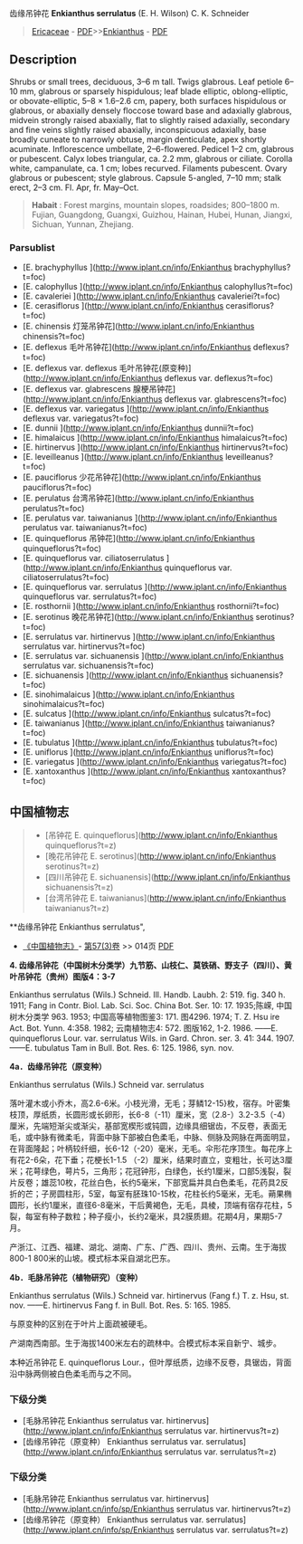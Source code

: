 齿缘吊钟花 **Enkianthus serrulatus** (E. H. Wilson) C. K. Schneider

> [Ericaceae](http://www.iplant.cn/info/Ericaceae?t=foc) - [PDF](http://www.iplant.cn/foc/pdf/Ericaceae.pdf)>>[Enkianthus](http://www.iplant.cn/info/Enkianthus?t=foc) - [PDF](http://www.iplant.cn/foc/pdf/Enkianthus.pdf)

## Description

Shrubs or small trees, deciduous, 3–6 m tall. Twigs glabrous. Leaf petiole 6–10 mm, glabrous or sparsely hispidulous; leaf blade elliptic, oblong-elliptic, or obovate-elliptic, 5–8 × 1.6–2.6 cm, papery, both surfaces hispidulous or glabrous, or abaxially densely floccose toward base and adaxially glabrous, midvein strongly raised abaxially, flat to slightly raised adaxially, secondary and fine veins slightly raised abaxially, inconspicuous adaxially, base broadly cuneate to narrowly obtuse, margin denticulate, apex shortly acuminate. Inflorescence umbellate, 2–6-flowered. Pedicel 1–2 cm, glabrous or pubescent. Calyx lobes triangular, ca. 2.2 mm, glabrous or ciliate. Corolla white, campanulate, ca. 1 cm; lobes recurved. Filaments pubescent. Ovary glabrous or pubescent; style glabrous. Capsule 5-angled, 7–10 mm; stalk erect, 2–3 cm. Fl. Apr, fr. May–Oct.


> **Habait** : 
> Forest margins, mountain slopes, roadsides; 800–1800 m. Fujian, Guangdong, Guangxi, Guizhou, Hainan, Hubei, Hunan, Jiangxi, Sichuan, Yunnan, Zhejiang.



### Parsublist

* [E.  brachyphyllus  ](http://www.iplant.cn/info/Enkianthus brachyphyllus?t=foc)
* [E.  calophyllus  ](http://www.iplant.cn/info/Enkianthus calophyllus?t=foc)
* [E.  cavaleriei  ](http://www.iplant.cn/info/Enkianthus cavaleriei?t=foc)
* [E.  cerasiflorus  ](http://www.iplant.cn/info/Enkianthus cerasiflorus?t=foc)
* [E.  chinensis  灯笼吊钟花](http://www.iplant.cn/info/Enkianthus chinensis?t=foc)
* [E.  deflexus  毛叶吊钟花](http://www.iplant.cn/info/Enkianthus deflexus?t=foc)
* [E.  deflexus var. deflexus  毛叶吊钟花(原变种)](http://www.iplant.cn/info/Enkianthus deflexus var. deflexus?t=foc)
* [E.  deflexus var. glabrescens  腺梗吊钟花](http://www.iplant.cn/info/Enkianthus deflexus var. glabrescens?t=foc)
* [E.  deflexus var. variegatus  ](http://www.iplant.cn/info/Enkianthus deflexus var. variegatus?t=foc)
* [E.  dunnii  ](http://www.iplant.cn/info/Enkianthus dunnii?t=foc)
* [E.  himalaicus  ](http://www.iplant.cn/info/Enkianthus himalaicus?t=foc)
* [E.  hirtinervus  ](http://www.iplant.cn/info/Enkianthus hirtinervus?t=foc)
* [E.  leveilleanus  ](http://www.iplant.cn/info/Enkianthus leveilleanus?t=foc)
* [E.  pauciflorus  少花吊钟花](http://www.iplant.cn/info/Enkianthus pauciflorus?t=foc)
* [E.  perulatus  台湾吊钟花](http://www.iplant.cn/info/Enkianthus perulatus?t=foc)
* [E.  perulatus var. taiwanianus  ](http://www.iplant.cn/info/Enkianthus perulatus var. taiwanianus?t=foc)
* [E.  quinqueflorus  吊钟花](http://www.iplant.cn/info/Enkianthus quinqueflorus?t=foc)
* [E.  quinqueflorus var. ciliatoserrulatus  ](http://www.iplant.cn/info/Enkianthus quinqueflorus var. ciliatoserrulatus?t=foc)
* [E.  quinqueflorus var. serrulatus  ](http://www.iplant.cn/info/Enkianthus quinqueflorus var. serrulatus?t=foc)
* [E.  rosthornii  ](http://www.iplant.cn/info/Enkianthus rosthornii?t=foc)
* [E.  serotinus  晚花吊钟花](http://www.iplant.cn/info/Enkianthus serotinus?t=foc)
* [E.  serrulatus var. hirtinervus  ](http://www.iplant.cn/info/Enkianthus serrulatus var. hirtinervus?t=foc)
* [E.  serrulatus var. sichuanensis  ](http://www.iplant.cn/info/Enkianthus serrulatus var. sichuanensis?t=foc)
* [E.  sichuanensis  ](http://www.iplant.cn/info/Enkianthus sichuanensis?t=foc)
* [E.  sinohimalaicus  ](http://www.iplant.cn/info/Enkianthus sinohimalaicus?t=foc)
* [E.  sulcatus  ](http://www.iplant.cn/info/Enkianthus sulcatus?t=foc)
* [E.  taiwanianus  ](http://www.iplant.cn/info/Enkianthus taiwanianus?t=foc)
* [E.  tubulatus  ](http://www.iplant.cn/info/Enkianthus tubulatus?t=foc)
* [E.  uniflorus  ](http://www.iplant.cn/info/Enkianthus uniflorus?t=foc)
* [E.  variegatus  ](http://www.iplant.cn/info/Enkianthus variegatus?t=foc)
* [E.  xantoxanthus  ](http://www.iplant.cn/info/Enkianthus xantoxanthus?t=foc)


## 中国植物志

> * [吊钟花  E.  quinqueflorus](http://www.iplant.cn/info/Enkianthus quinqueflorus?t=z)
> * [晚花吊钟花  E.  serotinus](http://www.iplant.cn/info/Enkianthus serotinus?t=z)
> * [四川吊钟花  E.  sichuanensis](http://www.iplant.cn/info/Enkianthus sichuanensis?t=z)
> * [台湾吊钟花  E.  taiwanianus](http://www.iplant.cn/info/Enkianthus taiwanianus?t=z)


**齿缘吊钟花 Enkianthus serrulatus",



* [《中国植物志》](http://www.iplant.cn/frps)- [第57(3)卷](http://www.iplant.cn/frps/vol/57(3)) >> 014页 [PDF](http://www.iplant.cn/frps/pdf/57(3)/014a.pdf)


**4. 齿缘吊钟花（中国树木分类学）九节筋、山枝仁、莫铁硝、野支子（四川）、黄叶吊钟花（贵州）图版4：3-7**

Enkianthus serrulatus (Wils.) Schneid. Ill. Handb. Laubh. 2: 519. fig. 340 h. 1911; Fang in Contr. Biol. Lab. Sci. Soc. China Bot. Ser. 10: 17. 1935;陈嵘, 中国树木分类学 963. 1953; 中国高等植物图鉴3: 171. 图4296. 1974; T. Z. Hsu ire Act. Bot. Yunn. 4:358. 1982; 云南植物志4: 572. 图版162, 1-2. 1986. ——E. quinqueflorus Lour. var. serrulatus Wils. in Gard. Chron. ser. 3. 41: 344. 1907. ——E. tubulatus Tam in Bull. Bot. Res. 6: 125. 1986, syn. nov.

**4a．齿缘吊钟花（原变种）**

Enkianthus serrulatus (Wils.) Schneid var. serrulatus

落叶灌木或小乔木，高2.6-6米。小枝光滑，无毛；芽鳞12-15}枚，宿存。叶密集枝顶，厚纸质，长圆形或长卵形，长6-8（-11）厘米，宽（2.8-）3.2-3.5（-4）厘米，先端短渐尖或渐尖，基部宽楔形或钝圆，边缘具细锯齿，不反卷，表面无毛，或中脉有微柔毛，背面中脉下部被白色柔毛，中脉、侧脉及网脉在两面明显，在背面隆起；叶柄较纤细，长6-12（-20）毫米，无毛。伞形花序顶生。每花序上有花2-6朵，花下垂；花梗长1-1.5 （-2）厘米，结果时直立，变粗壮，长可达3厘米；花萼绿色，萼片5，三角形；花冠钟形，白绿色，长约1厘米，口部5浅裂，裂片反卷；雄蕊10枚，花丝白色，长约5毫米，下部宽扁并具白色柔毛，花药具2反折的芒；子房圆柱形，5室，每室有胚珠10-15枚，花柱长约5毫米，无毛。蒴果椭圆形，长约1厘米，直径6-8毫米，干后黄褐色，无毛，具棱，顶端有宿存花柱，5裂，每室有种子数粒；种子瘦小，长约2毫米，具2膜质翅。花期4月，果期5-7月。

产浙江、江西、福建、湖北、湖南、广东、广西、四川、贵州、云南。生于海拔 800-1 800米的山坡。模式标本采自湖北巴东。

**4b．毛脉吊钟花（植物研究）（变种）**

Enkianthus serrulatus (Wils.) Schneid var. hirtinervus (Fang f.) T. z. Hsu, st. nov. ——E. hirtinervus Fang f. in Bull. Bot. Res. 5: 165. 1985.

与原变种的区别在于叶片上面疏被硬毛。

产湖南西南部。生于海拔1400米左右的疏林中。合模式标本采自新宁、城步。

本种近吊钟花 E. quinqueflorus Lour.，但叶厚纸质，边缘不反卷，具锯齿，背面沿中脉两侧被白色柔毛而与之不同。

### 下级分类
* [毛脉吊钟花  Enkianthus serrulatus var. hirtinervus](http://www.iplant.cn/info/Enkianthus serrulatus var. hirtinervus?t=z)
* [齿缘吊钟花（原变种）  Enkianthus serrulatus var. serrulatus](http://www.iplant.cn/info/Enkianthus serrulatus var. serrulatus?t=z)

### 下级分类
* [毛脉吊钟花  Enkianthus serrulatus var. hirtinervus](http://www.iplant.cn/info/sp/Enkianthus serrulatus var. hirtinervus?t=z)
* [齿缘吊钟花（原变种）  Enkianthus serrulatus var. serrulatus](http://www.iplant.cn/info/sp/Enkianthus serrulatus var. serrulatus?t=z)
